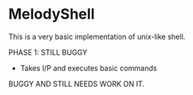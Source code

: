 # MelodyShell
This is a very basic implementation of unix-like shell.

PHASE 1:
  STILL BUGGY
  - Takes I/P and executes basic commands
  
BUGGY AND STILL NEEDS WORK ON IT.
  
